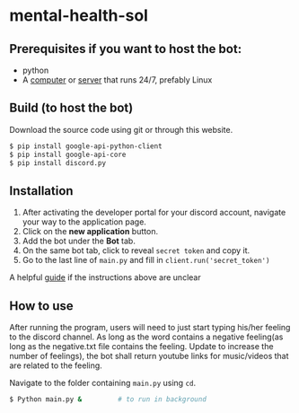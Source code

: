 # mental-health-sol
## Prerequisites if you want to host the bot: 
- python
- A [computer](https://www.aftershockpc.com/) or [server](https://aws.amazon.com/free/) that runs 24/7, prefably Linux

## Build (to host the bot)
Download the source code using git or through this website.
```bash
$ pip install google-api-python-client
$ pip install google-api-core
$ pip install discord.py
```

## Installation
1. After activating the developer portal for your discord account, navigate your way to the application page. 
2. Click on the **new application** button.
3. Add the bot under the **Bot** tab.
4. On the same bot tab, click to reveal `secret token` and copy it.
5. Go to the last line of `main.py` and fill in `client.run('secret_token')`

A helpful [guide](https://www.howtogeek.com/364225/how-to-make-your-own-discord-bot) if the instructions above are unclear

## How to use
After running the program, users will need to just start typing his/her feeling to the discord channel. As long as the word contains a negative feeling(as long as the negative.txt file contains the feeling. Update to increase the number of feelings), the bot shall return youtube links for music/videos that are related to the feeling.

Navigate to the folder containing `main.py` using `cd`. 
```bash
$ Python main.py &         # to run in background
```
